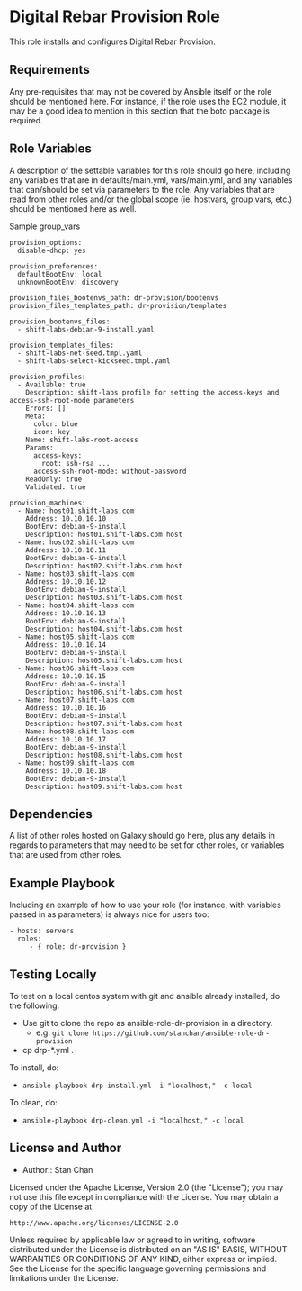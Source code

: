 Digital Rebar Provision Role
=========

This role installs and configures Digital Rebar Provision.

Requirements
------------

Any pre-requisites that may not be covered by Ansible itself or the role should be mentioned here. For instance, if the role uses the EC2 module, it may be a good idea to mention in this section that the boto package is required.

Role Variables
--------------

A description of the settable variables for this role should go here, including any variables that are in defaults/main.yml, vars/main.yml, and any variables that can/should be set via parameters to the role. Any variables that are read from other roles and/or the global scope (ie. hostvars, group vars, etc.) should be mentioned here as well.

Sample group_vars

```
provision_options:
  disable-dhcp: yes

provision_preferences:
  defaultBootEnv: local
  unknownBootEnv: discovery

provision_files_bootenvs_path: dr-provision/bootenvs
provision_files_templates_path: dr-provision/templates

provision_bootenvs_files:
  - shift-labs-debian-9-install.yaml

provision_templates_files:
  - shift-labs-net-seed.tmpl.yaml
  - shift-labs-select-kickseed.tmpl.yaml

provision_profiles:
  - Available: true
    Description: shift-labs profile for setting the access-keys and access-ssh-root-mode parameters
    Errors: []
    Meta:
      color: blue
      icon: key
    Name: shift-labs-root-access
    Params:
      access-keys:
        root: ssh-rsa ...
      access-ssh-root-mode: without-password
    ReadOnly: true
    Validated: true

provision_machines:
  - Name: host01.shift-labs.com
    Address: 10.10.10.10
    BootEnv: debian-9-install
    Description: host01.shift-labs.com host
  - Name: host02.shift-labs.com
    Address: 10.10.10.11
    BootEnv: debian-9-install
    Description: host02.shift-labs.com host
  - Name: host03.shift-labs.com
    Address: 10.10.10.12
    BootEnv: debian-9-install
    Description: host03.shift-labs.com host
  - Name: host04.shift-labs.com
    Address: 10.10.10.13
    BootEnv: debian-9-install
    Description: host04.shift-labs.com host
  - Name: host05.shift-labs.com
    Address: 10.10.10.14
    BootEnv: debian-9-install
    Description: host05.shift-labs.com host
  - Name: host06.shift-labs.com
    Address: 10.10.10.15
    BootEnv: debian-9-install
    Description: host06.shift-labs.com host
  - Name: host07.shift-labs.com
    Address: 10.10.10.16
    BootEnv: debian-9-install
    Description: host07.shift-labs.com host
  - Name: host08.shift-labs.com
    Address: 10.10.10.17
    BootEnv: debian-9-install
    Description: host08.shift-labs.com host
  - Name: host09.shift-labs.com
    Address: 10.10.10.18
    BootEnv: debian-9-install
    Description: host09.shift-labs.com host
```

Dependencies
------------

A list of other roles hosted on Galaxy should go here, plus any details in regards to parameters that may need to be set for other roles, or variables that are used from other roles.

Example Playbook
----------------

Including an example of how to use your role (for instance, with variables passed in as parameters) is always nice for users too:

```
- hosts: servers
  roles:
     - { role: dr-provision }
```

Testing Locally
---------------


To test on a local centos system with git and ansible already installed, do the following:

* Use git to clone the repo as ansible-role-dr-provision in a directory.
  * e.g. `git clone https://github.com/stanchan/ansible-role-dr-provision`
* cp drp-*.yml .

To install, do:

* `ansible-playbook drp-install.yml -i "localhost," -c local`

To clean, do:

* `ansible-playbook drp-clean.yml -i "localhost," -c local`


License and Author
------------------

* Author:: Stan Chan

Licensed under the Apache License, Version 2.0 (the "License");
you may not use this file except in compliance with the License.
You may obtain a copy of the License at

    http://www.apache.org/licenses/LICENSE-2.0

Unless required by applicable law or agreed to in writing, software
distributed under the License is distributed on an "AS IS" BASIS,
WITHOUT WARRANTIES OR CONDITIONS OF ANY KIND, either express or implied.
See the License for the specific language governing permissions and
limitations under the License.

